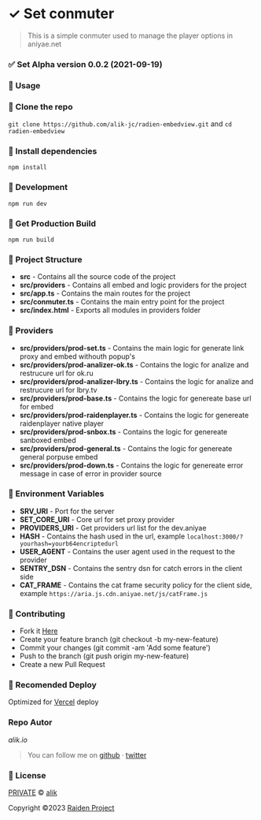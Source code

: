 # ✓ Set conmuter
> This is a simple conmuter used to manage the player options in aniyae.net

### ✅ Set Alpha version 0.0.2 (2021-09-19)

### **:rocket: Usage**

### **:wrench: Clone the repo**
```git clone https://github.com/alik-jc/radien-embedview.git``` and 
```cd radien-embedview```
### **:wrench: Install dependencies**
```npm install```
### **:wrench: Development**
```npm run dev```
### **:wrench: Get Production Build**
```npm run build```

### **:wrench: Project Structure**
- **src** - Contains all the source code of the project
- **src/providers** - Contains all embed and logic providers for the project
- **src/app.ts** - Contains the main routes for the project
- **src/conmuter.ts** - Contains the main entry point for the project
- **src/index.html** - Exports all modules in providers folder

### **:wrench: Providers**
- **src/providers/prod-set.ts** - Contains the main logic for generate link proxy and embed withouth popup's
- **src/providers/prod-analizer-ok.ts** - Contains the logic for analize and restrucure url for ok.ru
- **src/providers/prod-analizer-lbry.ts** - Contains the logic for analize and restrucure url for lbry.tv
- **src/providers/prod-base.ts** - Contains the logic for genereate base url for embed
- **src/providers/prod-raidenplayer.ts** - Contains the logic for genereate raidenplayer native player
- **src/providers/prod-snbox.ts** - Contains the logic for genereate sanboxed embed
- **src/providers/prod-general.ts** - Contains the logic for genereate general porpuse embed
- **src/providers/prod-down.ts** - Contains the logic for genereate error message in case of error in provider source

### **:wrench: Environment Variables**
- **SRV_URI** - Port for the server
- **SET_CORE_URI** - Core url for set proxy provider
- **PROVIDERS_URI** - Get providers url list for the dev.aniyae
- **HASH** - Contains the hash used in the url, example
    ```localhost:3000/?yourhash=yourb64encriptedurl```
- **USER_AGENT** - Contains the user agent used in the request to the provider
- **SENTRY_DSN** - Contains the sentry dsn for catch errors in the client side
- **CAT_FRAME** - Contains the cat frame security policy for the client side, example
    ```https://aria.js.cdn.aniyae.net/js/catFrame.js```

### **:wrench: Contributing**
- Fork it [Here](https://github.com/alik-jc/radien-embedview/fork)
- Create your feature branch (git checkout -b my-new-feature)
- Commit your changes (git commit -am 'Add some feature')
- Push to the branch (git push origin my-new-feature)
- Create a new Pull Request

### **:wrench: Recomended Deploy**
Optimized for [Vercel](https://vercel.com/) deploy


### **Repo Autor**

_*alik.io*_

> You can follow me on
> [github](https://github.com/alik-jc)&nbsp;&middot;&nbsp;[twitter](https://twitter.com/aliforus)

### **:memo: License**

[PRIVATE](LICENSE) &copy; [alik](https://jc.qsag.cloud)

Copyright ©2023 [Raiden Project](https://qsag.cloud)
